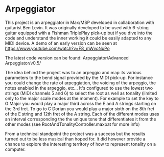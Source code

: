 # Arpeggiator
This project is an arpeggiator in Max/MSP developed in collaboration with guitarist Ben Levin. It was originally developed to be used with 6-string guitar equipped with a Fishman TriplePlay pick-up but if you dive into the code and understand the inner working it could be easily adapted to any MIDI device. A demo of an early version can be seen at https://www.youtube.com/watch?v=F8_mWvoNuPo

The latest code version can be found: Arpeggiator/Advanced Arpeggiator/v0.5/

The idea behind the project was to an arpeggio and map its various parameters to the bend signal provided by the MIDI pick-up. For instance you could change the rate of arpeggiation, the voicing of the arpeggio, the notes enabled in the arpeggio, etc... It's configured to use the lowest two strings (MIDI channels 5 and 6) to select the root as well as tonality (limited only to the major scale modes at the moment). For example to set the key to G Major you would play a major third across the E and A strings starting on the 3rd fret. To go to C Dorian you would play a major sixth on the 8th fret of the E string and 12th fret of the A string. Each of the different modes uses an interval corresponding the the unique tone that differentiates it from the other modes (see RootAndTonalityController.maxpat for more info)

From a technical standpoint the project was a success but the results turned out to be less musical than hoped for. It did however provide a chance to explore the interesting territory of how to represent tonality on a computer.
